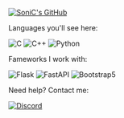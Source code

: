 [![SoniC's GitHub](https://github-readme-stats.vercel.app/api?username=SoniC-1337&count_private=true&hide=issues&show_icons=true)](https://github.com/SoniC-1337/)


Languages you'll see here:

![C](https://img.shields.io/badge/c-%2300599C.svg?style=for-the-badge&logo=c&logoColor=white)
![C++](https://img.shields.io/badge/c++-%2300599C.svg?style=for-the-badge&logo=c%2B%2B&logoColor=white)
![Python](https://img.shields.io/badge/python-3670A0?style=for-the-badge&logo=python&logoColor=ffdd54)

Fameworks I work with:

![Flask](https://img.shields.io/badge/flask-%2300599C.svg?style=for-the-badge&logo=flask&logoColor=white)
![FastAPI](https://img.shields.io/badge/fastapi-%2300599C.svg?style=for-the-badge&logo=fastapi&logoColor=white)
![Bootstrap5](https://img.shields.io/badge/bootstrap5-%2300599C.svg?style=for-the-badge&logo=bootstrap&logoColor=white)


Need help? Contact me:

[![Discord](https://img.shields.io/badge/Atom%20Auth%20Discord-5865F2?style=for-the-badge&logo=discord&logoColor=white)](https://discord.gg/DDUcysQxtF)
